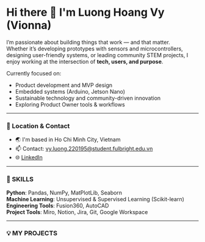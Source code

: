 # Hi there 👋 I'm Luong Hoang Vy (Vionna)

I’m passionate about building things that work — and that matter.  
Whether it’s developing prototypes with sensors and microcontrollers, designing user-friendly systems, or leading community STEM projects, I enjoy working at the intersection of **tech, users, and purpose**.

Currently focused on:
- Product development and MVP design
- Embedded systems (Arduino, Jetson Nano)
- Sustainable technology and community-driven innovation
- Exploring Product Owner tools & workflows

---

### 📍 Location & Contact

- 🌏 I'm based in Ho Chi Minh City, Vietnam  
- 📫 Contact: [vy.luong.220195@student.fulbright.edu.vn](mailto:vy.luong.220195@student.fulbright.edu.vn)  
- 🌐 [LinkedIn](https://www.linkedin.com/in/hoang-vy-luong-831349265/)  

---

### 🧰 SKILLS
**Python**: Pandas, NumPy, MatPlotLib, Seaborn  
**Machine Learning**: Unsupervised & Supervised Learning (Scikit-learn)  
**Engineering Tools**: Fusion360, AutoCAD  
**Project Tools**: Miro, Notion, Jira, Git, Google Workspace

---
### 💡 MY PROJECTS
